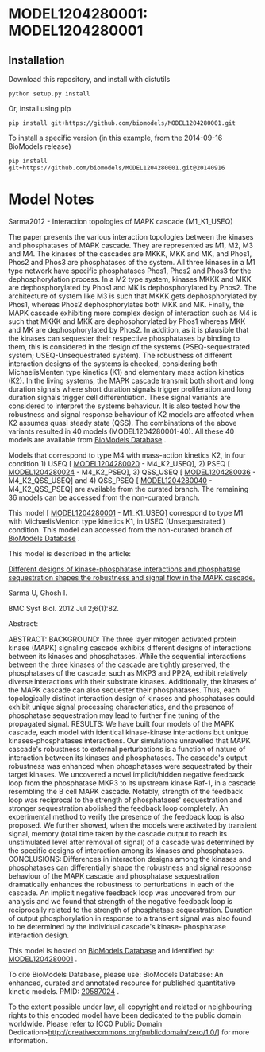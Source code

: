 # MODEL1204280001: MODEL1204280001

## Installation

Download this repository, and install with distutils

`python setup.py install`

Or, install using pip

`pip install git+https://github.com/biomodels/MODEL1204280001.git`

To install a specific version (in this example, from the 2014-09-16 BioModels release)

`pip install git+https://github.com/biomodels/MODEL1204280001.git@20140916`


# Model Notes


Sarma2012 - Interaction topologies of MAPK cascade (M1_K1_USEQ)

The paper presents the various interaction topologies between the kinases and
phosphatases of MAPK cascade. They are represented as M1, M2, M3 and M4. The
kinases of the cascades are MKKK, MKK and MK, and Phos1, Phos2 and Phos3 are
phosphatases of the system. All three kinases in a M1 type network have
specific phosphatases Phos1, Phos2 and Phos3 for the dephosphorylation
process. In a M2 type system, kinases MKKK and MKK are dephosphorylated by
Phos1 and MK is dephosphorylated by Phos2. The architecture of system like M3
is such that MKKK gets dephosphorylated by Phos1, whereas Phos2
dephosphorylates both MKK and MK. Finally, the MAPK cascade exhibiting more
complex design of interaction such as M4 is such that MKKK and MKK are
dephosphorylated by Phos1 whereas MKK and MK are dephosphorylated by Phos2. In
addition, as it is plausible that the kinases can sequester their respective
phosphatases by binding to them, this is considered in the design of the
systems (PSEQ-sequestrated system; USEQ-Unsequestrated system). The robustness
of different interaction designs of the systems is checked, considering both
MichaelisMenten type kinetics (K1) and elementary mass action kinetics (K2).
In the living systems, the MAPK cascade transmit both short and long duration
signals where short duration signals trigger proliferation and long duration
signals trigger cell differentiation. These signal variants are considered to
interpret the systems behaviour. It is also tested how the robustness and
signal response behaviour of K2 models are affected when K2 assumes quasi
steady state (QSS). The combinations of the above variants resulted in 40
models (MODEL1204280001-40). All these 40 models are available from [BioModels
Database](http://www.ebi.ac.uk/biomodels) .

Models that correspond to type M4 with mass-action kinetics K2, in four
condition 1) USEQ [
[MODEL1204280020](http://www.ebi.ac.uk/biomodels/MODEL1204280020) \-
M4_K2_USEQ], 2) PSEQ [
[MODEL1204280024](http://www.ebi.ac.uk/biomodels/MODEL1204280024) \-
M4_K2_PSEQ], 3) QSS_USEQ [
[MODEL1204280036](http://www.ebi.ac.uk/biomodels/MODEL1204280036) \-
M4_K2_QSS_USEQ] and 4) QSS_PSEQ [
[MODEL1204280040](http://www.ebi.ac.uk/biomodels/MODEL1204280040) \-
M4_K2_QSS_PSEQ] are available from the curated branch. The remaining 36 models
can be accessed from the non-curated branch.

This model [ [MODEL1204280001](http://www.ebi.ac.uk/biomodels/MODEL1204280001)
\- M1_K1_USEQ] correspond to type M1 with MichaelisMenton type kinetics K1, in
USEQ (Unsequestrated ) condition. This model can accessed from the non-curated
branch of [BioModels Database](http://www.ebi.ac.uk/biomodels) .

This model is described in the article:

[Different designs of kinase-phosphatase interactions and phosphatase
sequestration shapes the robustness and signal flow in the MAPK
cascade.](http://identifiers.org/pubmed/22748295)

Sarma U, Ghosh I.

BMC Syst Biol. 2012 Jul 2;6(1):82.

Abstract:

ABSTRACT: BACKGROUND: The three layer mitogen activated protein kinase (MAPK)
signaling cascade exhibits different designs of interactions between its
kinases and phosphatases. While the sequential interactions between the three
kinases of the cascade are tightly preserved, the phosphatases of the cascade,
such as MKP3 and PP2A, exhibit relatively diverse interactions with their
substrate kinases. Additionally, the kinases of the MAPK cascade can also
sequester their phosphatases. Thus, each topologically distinct interaction
design of kinases and phosphatases could exhibit unique signal processing
characteristics, and the presence of phosphatase sequestration may lead to
further fine tuning of the propagated signal. RESULTS: We have built four
models of the MAPK cascade, each model with identical kinase-kinase
interactions but unique kinases-phosphatases interactions. Our simulations
unravelled that MAPK cascade's robustness to external perturbations is a
function of nature of interaction between its kinases and phosphatases. The
cascade's output robustness was enhanced when phosphatases were sequestrated
by their target kinases. We uncovered a novel implicit/hidden negative
feedback loop from the phosphatase MKP3 to its upstream kinase Raf-1, in a
cascade resembling the B cell MAPK cascade. Notably, strength of the feedback
loop was reciprocal to the strength of phosphatases' sequestration and
stronger sequestration abolished the feedback loop completely. An experimental
method to verify the presence of the feedback loop is also proposed. We
further showed, when the models were activated by transient signal, memory
(total time taken by the cascade output to reach its unstimulated level after
removal of signal) of a cascade was determined by the specific designs of
interaction among its kinases and phosphatases. CONCLUSIONS: Differences in
interaction designs among the kinases and phosphatases can differentially
shape the robustness and signal response behaviour of the MAPK cascade and
phosphatase sequestration dramatically enhances the robustness to
perturbations in each of the cascade. An implicit negative feedback loop was
uncovered from our analysis and we found that strength of the negative
feedback loop is reciprocally related to the strength of phosphatase
sequestration. Duration of output phosphorylation in response to a transient
signal was also found to be determined by the individual cascade's kinase-
phosphatase interaction design.

This model is hosted on [BioModels Database](http://www.ebi.ac.uk/biomodels)
and identified by:
[MODEL1204280001](http://www.ebi.ac.uk/biomodels/MODEL1204280001) .

To cite BioModels Database, please use: BioModels Database: An enhanced,
curated and annotated resource for published quantitative kinetic models.
PMID: [20587024](http://identifiers.org/pubmed/20587024) .

To the extent possible under law, all copyright and related or neighbouring
rights to this encoded model have been dedicated to the public domain
worldwide. Please refer to [CC0 Public Domain
Dedication>http://creativecommons.org/publicdomain/zero/1.0/] for more
information.



